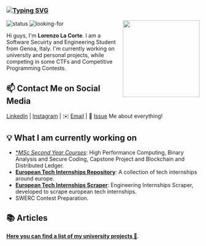 ### [![Typing SVG](https://readme-typing-svg.herokuapp.com?font=Architects+Daughter&color=7AF79A&size=30&lines=Hello!+I'm+Lax)](https://git.io/typing-svg)

<!---
 # My Github stats
 ![LorenzoLaCorte's GitHub stats](https://github-readme-stats.vercel.app/api?username=LorenzoLaCorte&hide=issues&show_icons=true&theme=gotham)
-->

<!--https://user-images.githubusercontent.com/5713670/87202985-820dcb80-c2b6-11ea-9f56-7ec461c497c3.gif-->
<img align='right' src='https://media.giphy.com/media/qgQUggAC3Pfv687qPC/giphy.gif' width='200'>

![status](https://img.shields.io/badge/student-8A2BE2) ![looking-for](https://img.shields.io/badge/internships-research%20opportunities-blue)

Hi guys, I'm **Lorenzo La Corte**. I am a Software Secuirty and Engineering Student from Genoa, Italy. 
I'm currently working on university and personal projects, while competing in some CTFs and Competitive Programming Contests.  

## 📫 Contact Me on Social Media

[LinkedIn][0] | [Instagram][1] | ✉️ [Email](mailto:lorenzolacorte99@gmail.com) | 💬 [Issue](https://github.com/lizheming/lizheming/issues/me) Me about everything!

## 💡 What I am currently working on

- [**MSc Second Year Courses*](https://lorenzolacorte.github.io/university-courses-showcase/): High Performance Computing, Binary Analysis and Secure Coding, Capstone Project and Blockchain and Distributed Ledger.
- [**European Tech Internships Repository**](https://github.com/LorenzoLaCorte/european-tech-internships-2024): A collection of tech internships around europe.
- [**European Tech Internships Scraper**](https://github.com/LorenzoLaCorte/internship-scraper): Engineering Internships Scraper, developed to scrape european tech internships.
- SWERC Contest Preparation.

## 📚 Articles 

**[Here you can find a list of my university projects 📖](https://lorenzolacorte.github.io/university-courses-showcase/)**. 

[0]: https://www.linkedin.com/in/lorenzo-la-corte-0b96a0167
[1]: https://www.instagram.com/lorenzolacorte99
